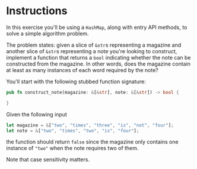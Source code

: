# Instructions

In this exercise you'll be using a `HashMap`, along with entry API methods, to solve a simple algorithm problem. 

The problem states: given a slice of `&str`s representing a magazine and another slice of `&str`s representing a note you're looking to construct, implement a function that returns a `bool` indicating whether the note can be constructed from the magazine. In other words, does the magazine contain at least as many instances of each word required by the note?

You'll start with the following stubbed function signature:
```rust
pub fn construct_note(magazine: &[&str], note: &[&str]) -> bool {

}
```

Given the following input
```rust
let magazine = &["two", "times", "three", "is", "not", "four"];
let note = &["two", "times", "two", "is", "four"]; 
```
the function should return `false` since the magazine only contains one instance of  `"two"` when the note requires two of them.  

Note that case sensitivity matters. 